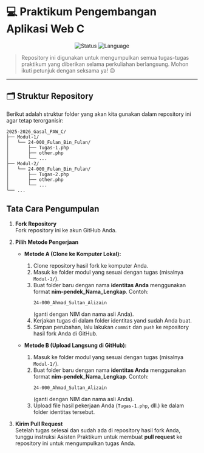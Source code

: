 

# 💻 Praktikum Pengembangan Aplikasi Web C

<p align="center">
  <img alt="Status" src="https://img.shields.io/badge/status-aktif-brightgreen?style=for-the-badge">
  <img alt="Language" src="https://img.shields.io/badge/bahasa-PHP-blueviolet?style=for-the-badge&logo=php">
</p>

> Repository ini digunakan untuk mengumpulkan semua tugas-tugas praktikum yang diberikan selama perkuliahan berlangsung. Mohon ikuti petunjuk dengan seksama ya! 😉

---

## 🗂️ Struktur Repository

Berikut adalah struktur folder yang akan kita gunakan dalam repository ini agar tetap terorganisir:

```
2025-2026_Gasal_PAW_C/
├── Modul-1/
│   └── 24-000_Fulan_Bin_Fulan/
│       ├── Tugas-1.php
│       ├── other.php
│       └── ...
├── Modul-2/
│   └── 24-000_Fulan_Bin_Fulan/
│       ├── Tugas-2.php
│       ├── other.php
│       └── ...
└── ...
```

## Tata Cara Pengumpulan

1. **Fork Repository**  
   Fork repository ini ke akun GitHub Anda.

2. **Pilih Metode Pengerjaan**

   - **Metode A (Clone ke Komputer Lokal):**

     1. Clone repository hasil fork ke komputer Anda.
     2. Masuk ke folder modul yang sesuai dengan tugas (misalnya `Modul-1/`).
     3. Buat folder baru dengan nama **identitas Anda** menggunakan format **nim-pendek_Nama_Lengkap**. Contoh:
        ```
        24-000_Ahmad_Sultan_Alizain
        ```
        (ganti dengan NIM dan nama asli Anda).
     4. Kerjakan tugas di dalam folder identitas yand sudah Anda buat.
     5. Simpan perubahan, lalu lakukan `commit` dan `push` ke repository hasil fork Anda di GitHub.

   - **Metode B (Upload Langsung di GitHub):**
     1. Masuk ke folder modul yang sesuai dengan tugas (misalnya `Modul-1/`).
     2. Buat folder baru dengan nama **identitas Anda** menggunakan format **nim-pendek_Nama_Lengkap**. Contoh:
        ```
        24-000_Ahmad_Sultan_Alizain
        ```
        (ganti dengan NIM dan nama asli Anda).
     3. Upload file hasil pekerjaan Anda (`Tugas-1.php`, dll.) ke dalam folder identitas tersebut.

3. **Kirim Pull Request**  
   Setelah tugas selesai dan sudah ada di repository hasil fork Anda, tunggu instruksi Asisten Praktikum untuk membuat **pull request** ke repository ini untuk mengumpulkan tugas Anda.
